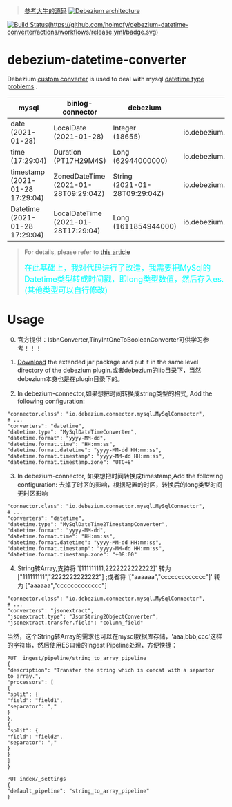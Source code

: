> [参考大牛的源码](https://github.com/holmofy/debezium-datetime-converter#readme)
[![Debezium architecture](https://debezium.io/documentation/reference/1.9/_images/debezium-architecture.png)](https://debezium.io/documentation/reference/1.4/connectors/mysql.html)

[![Build Status(https://github.com/holmofy/debezium-datetime-converter/actions/workflows/release.yml/badge.svg)](https://github.com/holmofy/debezium-datetime-converter/actions/workflows/release.yml/badge.svg)](https://github.com/holmofy/debezium-datetime-converter/releases)

# debezium-datetime-converter

Debezium [custom converter](https://debezium.io/documentation/reference/development/converters.html) is used to deal
with
mysql [datetime type problems](https://debezium.io/documentation/reference/1.5/connectors/mysql.html#mysql-temporal-types)
.

| mysql                               | binlog-connector                         | debezium                          | schema                 |
| ----------------------------------- | ---------------------------------------- | --------------------------------- | ----------------------------------- |
| date<br>(2021-01-28)                | LocalDate<br/>(2021-01-28)               | Integer<br/>(18655)               | io.debezium.time.Date               |
| time<br/>(17:29:04)                 | Duration<br/>(PT17H29M4S)                | Long<br/>(62944000000)            | io.debezium.time.Time               |
| timestamp<br/>(2021-01-28 17:29:04) | ZonedDateTime<br/>(2021-01-28T09:29:04Z) | String<br/>(2021-01-28T09:29:04Z) | io.debezium.time.ZonedTimestamp     |
| Datetime<br/>(2021-01-28 17:29:04)  | LocalDateTime<br/>(2021-01-28T17:29:04)  | Long<br/>(1611854944000)          | io.debezium.time.Timestamp          |

> For details, please refer to [this article](https://blog.hufeifei.cn/2021/03/13/DB/mysql-binlog-parser/)
>
> <font color=#00ffff size=4>在此基础上，我对代码进行了改造，我需要把MySql的Datetime类型转成时间戳，即long类型数值，然后存入es.(其他类型可以自行修改)</font>

# Usage
0. 官方提供：IsbnConverter,TinyIntOneToBooleanConverter可供学习参考！！！

1. [Download](https://github.com/holmofy/debezium-datetime-converter/releases) the extended jar package and put it in
   the same level directory of the debezium plugin.或者debezium的lib目录下，当然debezium本身也是在plugin目录下的。

2. In debezium-connector,如果想把时间转换成string类型的格式, Add the following configuration:

```properties
"connector.class": "io.debezium.connector.mysql.MySqlConnector",
# ...
"converters": "datetime",
"datetime.type": "MySqlDateTimeConverter",
"datetime.format": "yyyy-MM-dd",
"datetime.format.time": "HH:mm:ss",
"datetime.format.datetime": "yyyy-MM-dd HH:mm:ss",
"datetime.format.timestamp": "yyyy-MM-dd HH:mm:ss",
"datetime.format.timestamp.zone": "UTC+8"
```

3. In debezium-connector, 如果想把时间转换成timestamp,Add the following configuration:
去掉了时区的影响，根据配置的时区，转换后的long类型时间无时区影响
```properties
"connector.class": "io.debezium.connector.mysql.MySqlConnector",
# ...
"converters": "datetime",
"datetime.type": "MySqlDateTime2TimestampConverter",
"datetime.format": "yyyy-MM-dd",
"datetime.format.time": "HH:mm:ss",
"datetime.format.datetime": "yyyy-MM-dd HH:mm:ss",
"datetime.format.timestamp": "yyyy-MM-dd HH:mm:ss",
"datetime.format.timestamp.zone": "+08:00"
```

4. String转Array,支持将 '[111111111,2222222222222]' 转为  ["111111111","2222222222222"] ;或者将 '["aaaaaa","ccccccccccccc"]' 转为  ["aaaaaa","ccccccccccccc"]
```properties
"connector.class": "io.debezium.connector.mysql.MySqlConnector",
# ...
"converters": "jsonextract",
"jsonextract.type": "JsonString2ObjectConverter",
"jsonextract.transfer.field": "column_field"
```
当然，这个String转Array的需求也可以在mysql数据库存储，'aaa,bbb,ccc'这样的字符串，然后使用ES自带的Ingest Pipeline处理，方便快捷：
```properties
PUT _ingest/pipeline/string_to_array_pipeline
{
"description": "Transfer the string which is concat with a separtor  to array.",
"processors": [
{
"split": {
"field": "field1",
"separator": ","
}
},
{
"split": {
"field": "field2",
"separator": ","
}
}
]
}

PUT index/_settings
{
"default_pipeline": "string_to_array_pipeline"
}
```